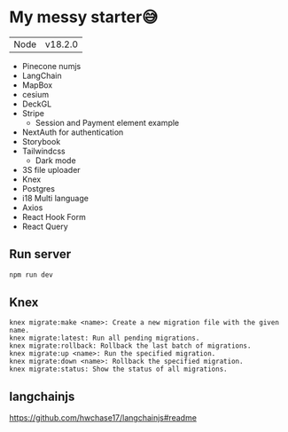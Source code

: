 # My messy starter😅
|||
|---|---|
|Node|v18.2.0|

- Pinecone numjs
- LangChain
- MapBox
- cesium
- DeckGL
- Stripe 
  - Session and Payment element example
-  NextAuth for authentication
- Storybook
- Tailwindcss
  - Dark mode
- 3S file uploader 
- Knex
- Postgres
- i18 Multi language
- Axios
- React Hook Form
- React Query


## Run server
```bash
npm run dev

```

## Knex
```
knex migrate:make <name>: Create a new migration file with the given name.
knex migrate:latest: Run all pending migrations.
knex migrate:rollback: Rollback the last batch of migrations.
knex migrate:up <name>: Run the specified migration.
knex migrate:down <name>: Rollback the specified migration.
knex migrate:status: Show the status of all migrations.
```

## langchainjs
https://github.com/hwchase17/langchainjs#readme